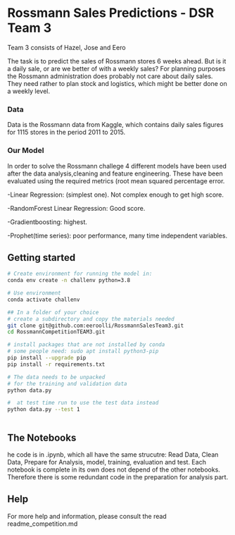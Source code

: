 # Rossmann Sales Predictions - DSR Team 3

Team 3 consists of Hazel, Jose and Eero

The task is to predict the sales of Rossmann stores 6 weeks ahead.
But is it a daily sale, or are we better of with a weekly sales?
For planning purposes the Rossmann administration does probably not care about daily sales.  They need rather to plan stock and logistics, which might be better done on a weekly level.

### Data
Data is the Rossmann data from Kaggle, which contains daily sales figures for 1115 stores in the period 2011 to 2015. 

### Our Model
In order to solve the Rossmann challege 4 different models have been used after the data analysis,cleaning and feature engineering. These have been evaluated using  the required metrics (root mean squared percentage error.

-Linear Regression:  (simplest one). Not complex enough to get high score.

-RandomForest Linear Regression: Good score.

-Gradientboosting: highest.

-Prophet(time series): poor performance, many time independent variables.




## Getting started
```bash
# Create environment for running the model in: 
conda env create -n challenv python=3.8

# Use environment
conda activate challenv

## In a folder of your choice
# create a subdirectory and copy the materials needed
git clone git@github.com:eeroolli/RossmannSalesTeam3.git
cd RossmannCompetitionTEAM3.git

# install packages that are not installed by conda
# some people need: sudo apt install python3-pip
pip install --upgrade pip
pip install -r requirements.txt

# The data needs to be unpacked
# for the training and validation data
python data.py  

#  at test time run to use the test data instead
python data.py --test 1  



```
## The Notebooks
he code is in .ipynb, which all have the same strucutre: Read Data, Clean Data, Prepare for Analysis, model, training, evaluation and test.
Each notebook is complete in its own does not depend of the other notebooks.  Therefore there is some redundant code in the preparation for analysis part.


## Help
For more help and information, please consult the read readme_competition.md

